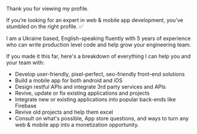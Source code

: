 Thank you for viewing my profile.

If you’re looking for an expert in web & mobile app development, you’ve stumbled on the right profile. ✅

I am a Ukraine based, English-speaking fluently with 5 years of experience who can write production level code and help grow your engineering team.

If you made it this far, here's a breakdown of everything I can help you and your team with:
- Develop user-friendly, pixel-perfect, seo-friendly front-end solutions
- Build a mobile app for both android and iOS
- Design restful APIs and integrate 3rd party services and APIs
- Revive, update or fix existing applications and projects
- Integrate new or existing applications into popular back-ends like Firebase
- Revive old projects and help them excel
- Consult on what's possible, App store questions, and ways to turn any web & mobile app into a monetization opportunity.
